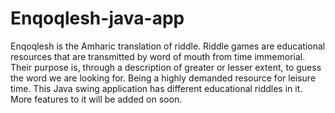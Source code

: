 # Enqoqlesh-java-app
Enqoqlesh is the Amharic translation of riddle. Riddle games are educational resources that are transmitted by word of mouth from time immemorial. Their purpose is, through a description of greater or lesser extent, to guess the word we are looking for. Being a highly demanded resource for leisure time. This Java swing application has different educational riddles in it. More features to it will be added on soon. 
